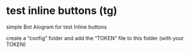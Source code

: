 # test inline buttons (tg)
simple Bot Aiogram
for test Inline buttons

create a “config” folder and add the “TOKEN” file to this folder (with your TOKEN)

